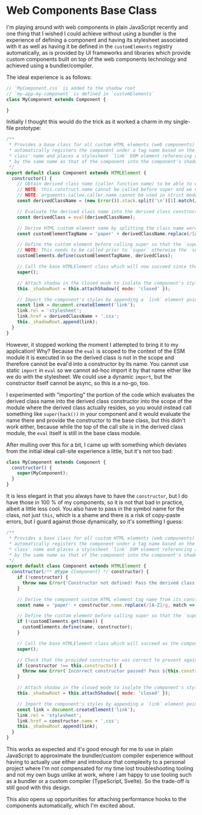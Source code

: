 # Web Components Base Class

I'm playing around with web components in plain JavaScript recently and one thing that I wished I could achieve
without using a bundler is the experience of defining a component and having its stylesheet associated with it
as well as having it be defined in the `customElements` registry automatically, as is provided by UI frameworks
and libraries which provide custom components built on top of the web components technology and achieved using
a bundler/compiler.

The ideal experience is as follows:

```js
// `MyComponent.css` is added to the shadow root
// `my-app-my-component` is defined in `customElements`
class MyComponent extends Component {

}
```

Initially I thought this would do the trick as it worked a charm in my single-file prototype:

```js
/**
 * Provides a base class for all custom HTML elements (web components) which
 * automatically registers the component under a tag name based on the derived
 * class' name and places a stylesheet `link` DOM element referencing a CSS file
 * by the same name as that of the component into the component's shadow root.
 */
export default class Component extends HTMLElement {
  constructor() {
    // Obtain derived class name (caller function name) to be able to evaluate it into the derived class constructor
    // NOTE: this.construct.name cannot be called before super and we need to call customElements.defined before super
    // NOTE: arguments.callee.caller.name cannot be used in strict mode which is implied in ESM
    const derivedClassName = (new Error()).stack.split('\n')[1].match(/^\w+/)[0];

    // Evaluate the derived class name into the derived class constructor needed for the custom element definition
    const derivedClass = eval(derivedClassName);

    // Derive HTML custom element name by splitting the class name words, prefixing with `paper` and joining with dashes
    const customElementTagName = 'paper' + derivedClassName.replace(/[A-Z]/g, match => '-' + match[0].toLowerCase());

    // Define the custom element before calling super so that the `super` call succeeds
    // NOTE: This needs to be called prior to `super` otherwise the `super` call will fail with *Illegal constructor*
    customElements.define(customElementTagName, derivedClass);

    // Call the base HTMLElement class which will now succeed since the derived class constructor has a defined element
    super();

    // Attach shadow in the closed mode to isolate the component's styles
    this._shadowRoot = this.attachShadow({ mode: 'closed' });

    // Import the component's styles by appending a `link` element pointing to a CSS file by the name of the component
    const link = document.createElement('link');
    link.rel = 'stylesheet';
    link.href = derivedClassName + '.css';
    this._shadowRoot.append(link);
  }
}
```

However, it stopped working the moment I attempted to bring it to my application! Why? Because the `eval` is scoped to
the context of the ESM module it is executed in so the derived class is not in the scope and therefore cannot be eval'd
into a constructor by its name. You cannot use static `import` in `eval` so we cannot ad-hoc import it by that name
either like we do with the stylesheet. We could use a dynamic `import`, but the constructor itself cannot be async, so
this is a no-go, too.

I experimented with "importing" the portion of the code which evaluates the derived class name into the derived class
constructor into the scope of the module where the derived class actually resides, so you would instead call something
like `super(hack())` in your component and it would evaluate the name there and provide the constructor to the base
class, but this didn't work either, because while the top of the call site is in the derived class module, the `eval`
itself is still in the base class module.

After mulling over this for a bit, I came up with something which deviates from the initial ideal call-site experience
a little, but it's not too bad:

```js
class MyComponent extends Component {
  constructor() {
    super(MyComponent);
  }
}
```

It is less elegant in that you always have to have the `constructor`, but I do have those in 100 % of my components, so
it is not that bad in practice, albeit a little less cool. You also have to pass in the symbol name for the class, not
just `this`, which is a shame and there is a risk of copy-paste errors, but I guard against those dynamically, so it's
something I guess:

```js
/**
 * Provides a base class for all custom HTML elements (web components) which
 * automatically registers the component under a tag name based on the derived
 * class' name and places a stylesheet `link` DOM element referencing a CSS file
 * by the same name as that of the component into the component's shadow root.
 */
export default class Component extends HTMLElement {
  constructor(/** @type {Component} */ constructor) {
    if (!constructor) {
      throw new Error('Constructor not defined! Pass the derived class name, e.g.: `super(MyComponent)` instead of `super()`!');
    }

    // Derive the component custom HTML element tag name from its constructor class name
    const name = 'paper' + constructor.name.replace(/[A-Z]/g, match => '-' + match[0].toLowerCase());

    // Define the custom element before calling super so that the `super` call succeeds
    if (!customElements.get(name)) {
      customElements.define(name, constructor);
    }

    // Call the base HTMLElement class which will succeed as the component class constructor has a defined element
    super();

    // Check that the provided constructor was correct to prevent against copy-paste errors and element misdefinitions
    if (constructor !== this.constructor) {
      throw new Error(`Incorrect constructor passed! Pass ${this.constructor.name} instead of ${constructor.name}!`);
    }

    // Attach shadow in the closed mode to isolate the component's styles
    this._shadowRoot = this.attachShadow({ mode: 'closed' });

    // Import the component's styles by appending a `link` element pointing to a CSS file by the name of the component
    const link = document.createElement('link');
    link.rel = 'stylesheet';
    link.href = constructor.name + '.css';
    this._shadowRoot.append(link);
  }
}
```

This works as expected and it's good enough for me to use in plain JavaScript to approximate the bundler/custom compiler
experience without having to actually use either and introduce that complexity to a personal project where I'm not
compensated for my time lost troubleshooting tooling and not my own bugs unlike at work, where I am happy to use tooling
such as a bundler or a custom compiler (TypeScript, Svelte). So the trade-off is still good with this design.

This also opens up opportunities for attaching performance hooks to the components automatically, which I'm excited about.
